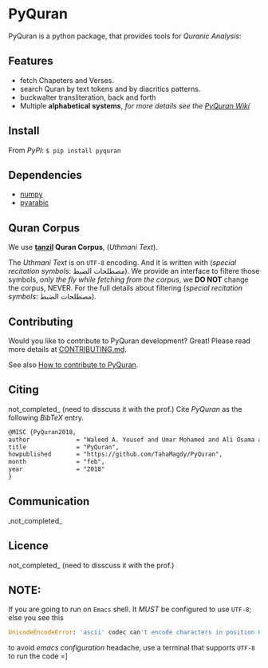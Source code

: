 PyQuran
=======

PyQuran is a python package, that provides tools for *Quranic Analysis*:

## Features
- fetch Chapeters and Verses.
- search Quran by text tokens and by diacritics patterns.
- buckwalter transliteration, back and forth
- Multiple **alphabetical systems**, *for more details see the [PyQuran Wiki](https://github.com/TahaMagdy/PyQuran/wiki)*



## Install
From _PyPI_: `$ pip install pyquran`


## Dependencies
- [numpy](http://www.numpy.org/)
- [pyarabic](https://github.com/linuxscout/pyarabic)

## Quran Corpus 
We use **[tanzil](http://tanzil.net/docs/download) Quran Corpus**, (*Uthmani Text*).

The _Uthmani Text_ is on `UTF-8` encoding. And it is written with (*special recitation symbols*: مصطلحات الضبط).
We provide an interface to filtere those symbols, *only the fly while fetching from the corpus*,
we **DO NOT** change the corpus, NEVER.
For the full details about filtering (*special recitation symbols*: مصطلحات الضبط).

## Contributing
Would you like  to contribute to PyQuran development?
Great! Please read more details
at [CONTRIBUTING.md](CONTRIBUTING.md).

See also [How to contribute to PyQuran](fileName.md).

## Citing
not_completed_ (need to disscuss it with the prof.)
Cite _PyQuran_ as the following _BibTeX_ entry.
```latex
@MISC {PyQuran2018,
author             = "Waleed A. Yousef and Umar Mohamed and Ali Osama and Abdullah Ramzy and Taha Magdy and Ali H. Abdelmonim  and Mostafa Alaa",
title              = "PyQuran",
howpublished       = "https://github.com/TahaMagdy/PyQuran",
month              = "feb",
year               = "2018"
}
```


## Communication
ـnot_completed_


## Licence 
not_completed_ (need to disscuss it with the prof.)


## NOTE:
If you are going to run on `Emacs` shell. It *MUST* be configured to use `UTF-8`;
<br /> else you see this
```python
UnicodeEncodeError: 'ascii' codec can't encode characters in position 0-1: ordinal not in range(128)
```
to avoid *emacs configuration* headache, use a terminal that supports `UTF-8` to run the code =]
